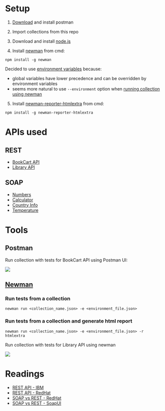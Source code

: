 
# Setup

1. [Download](https://www.postman.com/downloads/) and install postman

2. Import collections from this repo

3. Download and install [node.js](https://nodejs.org/en/download/current/)

4. Install [newman](https://www.npmjs.com/package/newman) from cmd:

```
npm install -g newman
```

Decided to use [environment variables](https://learning.postman.com/docs/sending-requests/managing-environments/) because:
- global variables have lower precedence and can be overridden by environment variables
- seems more natural to use `--environment` option when [running collection using newman](https://github.com/postmanlabs/newman/#newman-run-collection-file-source-options)

5. Install [newman-reporter-htmlextra](https://www.npmjs.com/package/newman-reporter-htmlextra) from cmd:

```
npm install -g newman-reporter-htmlextra
```

# APIs used

## REST
- [BookCart API](https://bookcart.azurewebsites.net/swagger/index.html)
- [Library API](https://glitch.com/edit/#!/postman-library-api?path=README.md)

## SOAP
- [Numbers](https://www.dataaccess.com/webservicesserver/NumberConversion.wso)
- [Calculator](http://www.dneonline.com/calculator.asmx)
- [Country Info](http://webservices.oorsprong.org/websamples.countryinfo/CountryInfoService.wso)
- [Temperature](https://www.w3schools.com/xml/tempconvert.asmx)

# Tools

## Postman

Run collection with tests for BookCart API using Postman UI:

![](https://github.com/ralucaoanapopa/api-tests-postman/blob/main/BookCart_run_collection.gif)

## [Newman](https://learning.postman.com/docs/running-collections/using-newman-cli/command-line-integration-with-newman/)

### Run tests from a collection

```
newman run <collection_name.json> -e <environment_file.json>
```

### Run tests from a collection and generate html report

```
newman run <collection_name.json> -e <environment_file.json> -r htmlextra
```

Run collection with tests for Library API using newman

![](https://github.com/ralucaoanapopa/api-tests-postman/blob/main/LibraryAPI_run_newman.gif)

# Readings

- [REST API - IBM](https://www.ibm.com/topics/rest-apis)
- [REST API - RedHat](https://www.redhat.com/en/topics/api/what-is-a-rest-api)
- [SOAP vs REST - RedHat](https://www.redhat.com/en/topics/integration/whats-the-difference-between-soap-rest)
- [SOAP vs REST - SoapUI](https://www.soapui.org/learn/api/soap-vs-rest-api/)

